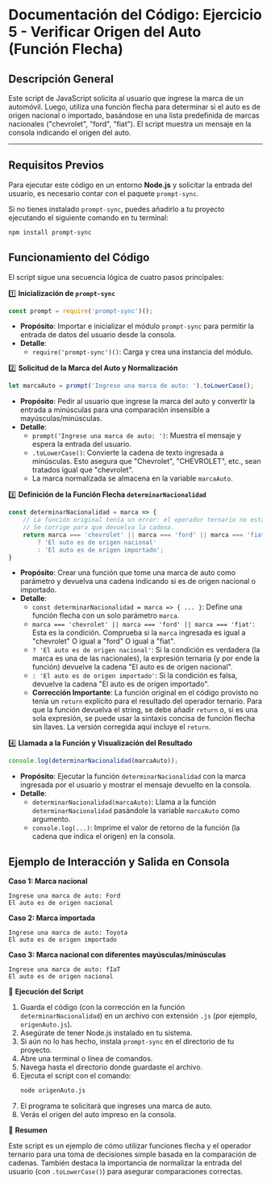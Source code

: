 # Documentación del Código: Ejercicio 5 - Verificar Origen del Auto (Función Flecha)

## Descripción General

Este script de JavaScript solicita al usuario que ingrese la marca de un automóvil. Luego, utiliza una función flecha para determinar si el auto es de origen nacional o importado, basándose en una lista predefinida de marcas nacionales ("chevrolet", "ford", "fiat"). El script muestra un mensaje en la consola indicando el origen del auto.

---

## Requisitos Previos

Para ejecutar este código en un entorno **Node.js** y solicitar la entrada del usuario, es necesario contar con el paquete `prompt-sync`.

Si no tienes instalado `prompt-sync`, puedes añadirlo a tu proyecto ejecutando el siguiente comando en tu terminal:

```bash
npm install prompt-sync
```

## Funcionamiento del Código

El script sigue una secuencia lógica de cuatro pasos principales:

1️⃣ **Inicialización de `prompt-sync`**

```js
const prompt = require('prompt-sync')();
```

*   **Propósito**: Importar e inicializar el módulo `prompt-sync` para permitir la entrada de datos del usuario desde la consola.
*   **Detalle**:
    *   `require('prompt-sync')()`: Carga y crea una instancia del módulo.

2️⃣ **Solicitud de la Marca del Auto y Normalización**

```js
let marcaAuto = prompt('Ingrese una marca de auto: ').toLowerCase();
```

*   **Propósito**: Pedir al usuario que ingrese la marca del auto y convertir la entrada a minúsculas para una comparación insensible a mayúsculas/minúsculas.
*   **Detalle**:
    *   `prompt('Ingrese una marca de auto: ')`: Muestra el mensaje y espera la entrada del usuario.
    *   `.toLowerCase()`: Convierte la cadena de texto ingresada a minúsculas. Esto asegura que "Chevrolet", "CHEVROLET", etc., sean tratados igual que "chevrolet".
    *   La marca normalizada se almacena en la variable `marcaAuto`.

3️⃣ **Definición de la Función Flecha `determinarNacionalidad`**

```js
const determinarNacionalidad = marca => {
    // La función original tenía un error: el operador ternario no estaba devolviendo el valor.
    // Se corrige para que devuelva la cadena.
    return marca === 'chevrolet' || marca === 'ford' || marca === 'fiat'
        ? 'El auto es de origen nacional'
        : 'El auto es de origen importado';
}
```

*   **Propósito**: Crear una función que tome una marca de auto como parámetro y devuelva una cadena indicando si es de origen nacional o importado.
*   **Detalle**:
    *   `const determinarNacionalidad = marca => { ... }`: Define una función flecha con un solo parámetro `marca`.
    *   `marca === 'chevrolet' || marca === 'ford' || marca === 'fiat'`: Esta es la condición. Comprueba si la `marca` ingresada es igual a "chevrolet" O igual a "ford" O igual a "fiat".
    *   `? 'El auto es de origen nacional'`: Si la condición es verdadera (la marca es una de las nacionales), la expresión ternaria (y por ende la función) devuelve la cadena "El auto es de origen nacional".
    *   `: 'El auto es de origen importado'`: Si la condición es falsa, devuelve la cadena "El auto es de origen importado".
    *   **Corrección Importante**: La función original en el código provisto no tenía un `return` explícito para el resultado del operador ternario. Para que la función devuelva el string, se debe añadir `return` o, si es una sola expresión, se puede usar la sintaxis concisa de función flecha sin llaves. La versión corregida aquí incluye el `return`.

4️⃣ **Llamada a la Función y Visualización del Resultado**

```js
console.log(determinarNacionalidad(marcaAuto));
```

*   **Propósito**: Ejecutar la función `determinarNacionalidad` con la marca ingresada por el usuario y mostrar el mensaje devuelto en la consola.
*   **Detalle**:
    *   `determinarNacionalidad(marcaAuto)`: Llama a la función `determinarNacionalidad` pasándole la variable `marcaAuto` como argumento.
    *   `console.log(...)`: Imprime el valor de retorno de la función (la cadena que indica el origen) en la consola.

## Ejemplo de Interacción y Salida en Consola

**Caso 1: Marca nacional**
```
Ingrese una marca de auto: Ford
El auto es de origen nacional
```

**Caso 2: Marca importada**
```
Ingrese una marca de auto: Toyota
El auto es de origen importado
```

**Caso 3: Marca nacional con diferentes mayúsculas/minúsculas**
```
Ingrese una marca de auto: fIaT
El auto es de origen nacional
```

🚀 **Ejecución del Script**

1.  Guarda el código (con la corrección en la función `determinarNacionalidad`) en un archivo con extensión `.js` (por ejemplo, `origenAuto.js`).
2.  Asegúrate de tener Node.js instalado en tu sistema.
3.  Si aún no lo has hecho, instala `prompt-sync` en el directorio de tu proyecto.
4.  Abre una terminal o línea de comandos.
5.  Navega hasta el directorio donde guardaste el archivo.
6.  Ejecuta el script con el comando:
    ```bash
    node origenAuto.js
    ```
7.  El programa te solicitará que ingreses una marca de auto.
8.  Verás el origen del auto impreso en la consola.

🏁 **Resumen**

Este script es un ejemplo de cómo utilizar funciones flecha y el operador ternario para una toma de decisiones simple basada en la comparación de cadenas. También destaca la importancia de normalizar la entrada del usuario (con `.toLowerCase()`) para asegurar comparaciones correctas.